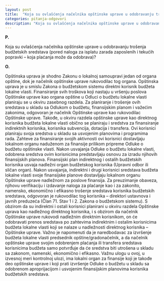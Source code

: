 ```yaml
---
layout: post
title:  "Koja su ovlašćenja načelnika opštinske uprave u odobravanju trošenja budžetskih sredstava?"
categories: pitanja-odgovori
description: "Koja su ovlašćenja načelnika opštinske uprave u odobravanju trošenja budžetskih sredstava (pored naloga za isplatu zarada zaposlenih i tekućih popravki – koja plaćanja može da odobrava)?"
---
```


**P.**

Koja su ovlašćenja načelnika opštinske uprave u odobravanju trošenja budžetskih sredstava (pored naloga za isplatu zarada zaposlenih i tekućih popravki – koja plaćanja može da odobrava)?


**O.**

Opštinska uprava je shodno Zakonu o lokalnoj samoupravi jedan od organa opštine, dok je načelnik opštinske uprave rukovodilac tog organa.
Opštinska uprava je u smislu Zakona o budžetskom sistemu direktni korisnik budžeta lokalne vlasti.
Finansiranje svih troškova koji nastaju u vršenju poslova Opštinske uprave kao organa opštine u Odluci o budžetu lokalne vlasti planiraju se u okviru zasebnog razdela. Za planiranje i trošenje ovih sredstava u skladu sa Odlukom o budžetu, finansijskim planom i važećim zakonima, odgovoran je načelnik Opštinske uprave kao rukovodilac Opštinske uprave.
Takođe, u okviru razdela opštinske uprave kao direktnog korisnika budžeta lokalne vlasti obično se planiraju i sredstva za finansiranje indirektnih korisnika, korisnika subvencija, dotacija i transfera.
Ovi korisnici planiraju svoja sredstva u skladu sa usvojenim planovima i programima rada. Zahteve za finansiranje svojih aktivnosti ovi korisnici dostavljaju lokalnom organu naduženom za finansije prilikom pripreme Odluke o budžetu opštinske vlasti. Nakon usvajanja Odluke o budžetu lokalne vlasti, odobrena sredstva ovim korisnicima predstavljaju osnovu za izradu njihovih finansijskih planova. Finansijski plan indirektnog i ostalih budžetskih korisnika usvaja nadležni organ budžetskog korisnika (Upravni odbor ili sličan organ). Nakon usvajanja, indirektni i drugi korisnici sredstava budžeta lokalne vlasti svoje finansijske planove dostavljaju lokalnom organu Opštinske uprave nadležnom za poslove finansija.
Za preuzimanje obaveza, njihovu verifikaciju i izdavanje naloga za plaćanje kao i za zakonito, namensko, ekonomično i efikasno trošenje sredstava korisnika budžetskih sredstava, odgovoran je rukovodilac tog korisnika – direktori ustavnova i javnih preduzeća (Član 71. Stav 1 i 2. Zakona o budžetskom sistemu).
S obzirom da su indirektni i ostali korisnici planirani u okviru razdela Opštinske uprava kao nadležnog direktnog korisnika, i s obzirom da načelnik Opštinske uprave rukovodi nadležnim direktnim korisnikom, on će odobravati prenos sredstava po zahtevima indirektnim i ostalim korisnicima budžeta lokalne vlasti koji se nalaze u nadležnosti direktnog korisnika – Opštinske uprave.
Važno je napomenuti da je naredbodavac za izvršenje budžeta lokalne vlasti predsednik opštine/gradonačelnik, a da načelnik opštinske uprave svojim odobrenjem plaćanja ili transfera sredstava korisnicima budžeta samo potvrđuje da će sredstva biti utrošena u skladu sa zakonom, namenski, ekonomično i efikasno. Važnu ulogu u ovoj, u izvesnoj meri kontrolnoj ulozi, ima lokalni organ za finansije koji je takođe deo opštinske uprave i koji prati izvršenje Odluke o budžetu u skladu sa odobrenom aproprijacijom i usvojenim finansijskim planovima korisnika budžetskih sredstava.
	